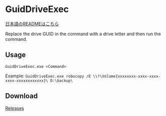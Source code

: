 # GuidDriveExec

[日本語のREADMEはこちら](https://github.com/book000/GuidDriveExec/blob/master/README-ja.md)

Replace the drive GUID in the command with a drive letter and then run the command.

## Usage

`GuidDriveExec.exe <Command>`

Example: `GuidDriveExec.exe robocopy /E \\?\Volume{xxxxxxxx-xxxx-xxxx-xxxx-xxxxxxxxxxxx}\ D:\backup\`

## Download

[Releases](https://github.com/book000/GuidDriveExec/releases)
